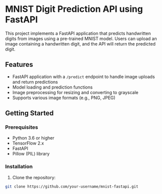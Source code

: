 # MNIST Digit Prediction API using FastAPI

This project implements a FastAPI application that predicts handwritten digits from images using a pre-trained MNIST model. Users can upload an image containing a handwritten digit, and the API will return the predicted digit.

## Features

- FastAPI application with a `/predict` endpoint to handle image uploads and return predictions
- Model loading and prediction functions
- Image preprocessing for resizing and converting to grayscale
- Supports various image formats (e.g., PNG, JPEG)

## Getting Started

### Prerequisites

- Python 3.6 or higher
- TensorFlow 2.x
- FastAPI
- Pillow (PIL) library

### Installation

1. Clone the repository:

```bash
git clone https://github.com/your-username/mnist-fastapi.git
